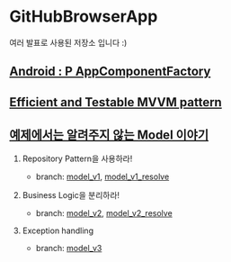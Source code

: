 # GitHubBrowserApp

여러 발표로 사용된 저장소 입니다 :)


## [Android : P AppComponentFactory](https://sites.google.com/view/gdg-io-ex-18-and)



## [Efficient and Testable MVVM pattern](http://techcon.naver.com/2018/android/)



## [예제에서는 알려주지 않는 Model 이야기](http://techcon.naver.com/)

1. Repository Pattern을 사용하라! 
    - branch: [model_v1](https://github.com/omjoonkim/GitHubBrowserApp/tree/model_v1), [model_v1_resolve](https://github.com/omjoonkim/GitHubBrowserApp/tree/model_v1_resolve)

2. Business Logic을 분리하라! 
    - branch: [model_v2](https://github.com/omjoonkim/GitHubBrowserApp/tree/model_v2), [model_v2_resolve](https://github.com/omjoonkim/GitHubBrowserApp/tree/mode_v2_resolve)

3. Exception handling 
    - branch: [model_v3](https://github.com/omjoonkim/GitHubBrowserApp/tree/mode_v3)

